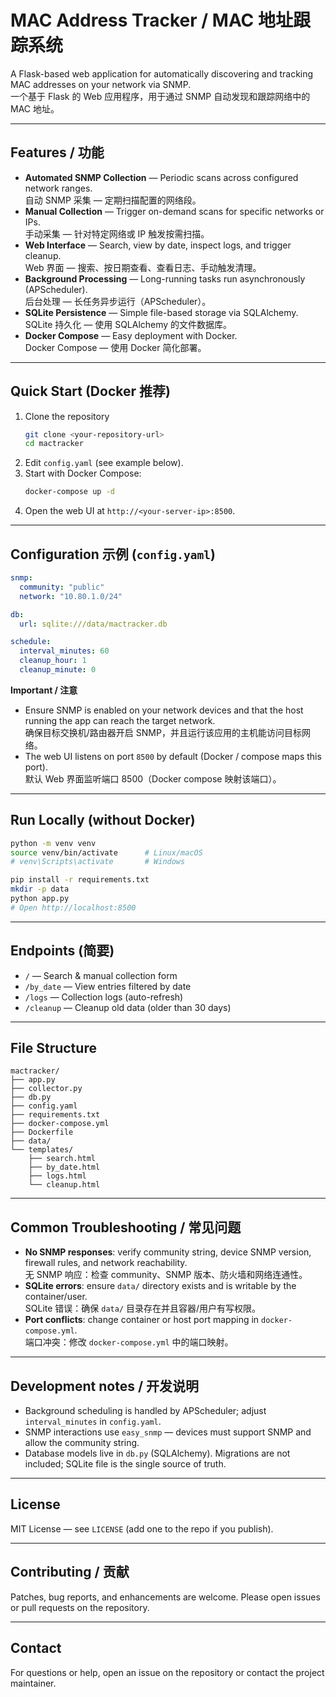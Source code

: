 
# MAC Address Tracker / MAC 地址跟踪系统

A Flask-based web application for automatically discovering and tracking MAC addresses on your network via SNMP.  
一个基于 Flask 的 Web 应用程序，用于通过 SNMP 自动发现和跟踪网络中的 MAC 地址。

---

## Features / 功能
- **Automated SNMP Collection** — Periodic scans across configured network ranges.  
  自动 SNMP 采集 — 定期扫描配置的网络段。
- **Manual Collection** — Trigger on-demand scans for specific networks or IPs.  
  手动采集 — 针对特定网络或 IP 触发按需扫描。
- **Web Interface** — Search, view by date, inspect logs, and trigger cleanup.  
  Web 界面 — 搜索、按日期查看、查看日志、手动触发清理。
- **Background Processing** — Long-running tasks run asynchronously (APScheduler).  
  后台处理 — 长任务异步运行（APScheduler）。
- **SQLite Persistence** — Simple file-based storage via SQLAlchemy.  
  SQLite 持久化 — 使用 SQLAlchemy 的文件数据库。
- **Docker Compose** — Easy deployment with Docker.  
  Docker Compose — 使用 Docker 简化部署。

---

## Quick Start (Docker 推荐)
1. Clone the repository  
   ```bash
   git clone <your-repository-url>
   cd mactracker
   ```
2. Edit `config.yaml` (see example below).  
3. Start with Docker Compose:
   ```bash
   docker-compose up -d
   ```
4. Open the web UI at `http://<your-server-ip>:8500`.

---

## Configuration 示例 (`config.yaml`)
```yaml
snmp:
  community: "public"
  network: "10.80.1.0/24"

db:
  url: sqlite:///data/mactracker.db

schedule:
  interval_minutes: 60
  cleanup_hour: 1
  cleanup_minute: 0
```

**Important / 注意**
- Ensure SNMP is enabled on your network devices and that the host running the app can reach the target network.  
  确保目标交换机/路由器开启 SNMP，并且运行该应用的主机能访问目标网络。
- The web UI listens on port `8500` by default (Docker / compose maps this port).  
  默认 Web 界面监听端口 8500（Docker compose 映射该端口）。

---

## Run Locally (without Docker)
```bash
python -m venv venv
source venv/bin/activate      # Linux/macOS
# venv\Scripts\activate       # Windows

pip install -r requirements.txt
mkdir -p data
python app.py
# Open http://localhost:8500
```

---

## Endpoints (简要)
- `/` — Search & manual collection form  
- `/by_date` — View entries filtered by date  
- `/logs` — Collection logs (auto-refresh)  
- `/cleanup` — Cleanup old data (older than 30 days)

---

## File Structure
```
mactracker/
├── app.py
├── collector.py
├── db.py
├── config.yaml
├── requirements.txt
├── docker-compose.yml
├── Dockerfile
├── data/
└── templates/
    ├── search.html
    ├── by_date.html
    ├── logs.html
    └── cleanup.html
```

---

## Common Troubleshooting / 常见问题
- **No SNMP responses**: verify community string, device SNMP version, firewall rules, and network reachability.  
  无 SNMP 响应：检查 community、SNMP 版本、防火墙和网络连通性。
- **SQLite errors**: ensure `data/` directory exists and is writable by the container/user.  
  SQLite 错误：确保 `data/` 目录存在并且容器/用户有写权限。
- **Port conflicts**: change container or host port mapping in `docker-compose.yml`.  
  端口冲突：修改 `docker-compose.yml` 中的端口映射。

---

## Development notes / 开发说明
- Background scheduling is handled by APScheduler; adjust `interval_minutes` in `config.yaml`.  
- SNMP interactions use `easy_snmp` — devices must support SNMP and allow the community string.  
- Database models live in `db.py` (SQLAlchemy). Migrations are not included; SQLite file is the single source of truth.

---

## License
MIT License — see `LICENSE` (add one to the repo if you publish).

---

## Contributing / 贡献
Patches, bug reports, and enhancements are welcome. Please open issues or pull requests on the repository.

---

## Contact
For questions or help, open an issue on the repository or contact the project maintainer.


